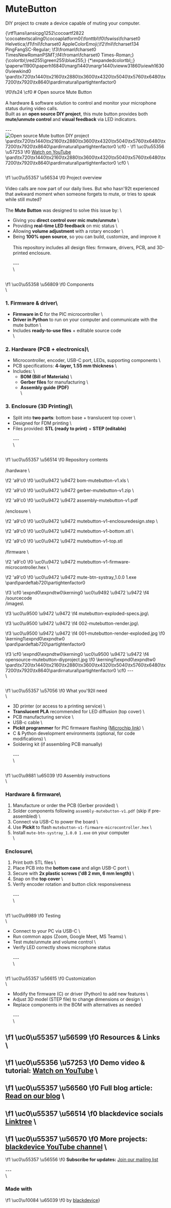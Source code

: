 # MuteButton
DIY project to create a device capable of muting your computer.

{\rtf1\ansi\ansicpg1252\cocoartf2822
\cocoatextscaling0\cocoaplatform0{\fonttbl\f0\fswiss\fcharset0 Helvetica;\f1\fnil\fcharset0 AppleColorEmoji;\f2\fnil\fcharset134 PingFangSC-Regular;
\f3\froman\fcharset0 TimesNewRomanPSMT;\f4\froman\fcharset0 Times-Roman;}
{\colortbl;\red255\green255\blue255;}
{\*\expandedcolortbl;;}
\paperw11900\paperh16840\margl1440\margr1440\vieww31860\viewh16300\viewkind0
\pard\tx720\tx1440\tx2160\tx2880\tx3600\tx4320\tx5040\tx5760\tx6480\tx7200\tx7920\tx8640\pardirnatural\partightenfactor0

\f0\fs24 \cf0 # Open source Mute Button\
\
A hardware & software solution to control and monitor your microphone status during video calls.  \
Built as an **open source DIY project**, this mute button provides both **mute/unmute control** and **visual feedback** via LED indicators.\
\
---\
![Open source Mute button DIY project](./images/opensource-mutebutton-diyproject.jpg)\
\pard\tx720\tx1440\tx2160\tx2880\tx3600\tx4320\tx5040\tx5760\tx6480\tx7200\tx7920\tx8640\pardirnatural\partightenfactor0
\cf0 - 
\f1 \uc0\u55356 \u57253 
\f0  [Watch on YouTube](https://youtu.be/E6khKvduem4)  \
\pard\tx720\tx1440\tx2160\tx2880\tx3600\tx4320\tx5040\tx5760\tx6480\tx7200\tx7920\tx8640\pardirnatural\partightenfactor0
\cf0 \
## 
\f1 \uc0\u55357 \u56534 
\f0  Project overview\
\
Video calls are now part of our daily lives. But who hasn\'92t experienced that awkward moment when someone forgets to mute, or tries to speak while still muted?  \
\
The **Mute Button** was designed to solve this issue by:  \
- Giving you **direct control over mic mute/unmute**  \
- Providing **real-time LED feedback** on mic status  \
- Allowing **volume adjustment** with a rotary encoder  \
- Being **100% open source**, so you can build, customize, and improve it\
\
This repository includes all design files: firmware, drivers, PCB, and 3D-printed enclosure.\
\
---\
\
## 
\f1 \uc0\u55358 \u56809 
\f0  Components\
\
### 1. Firmware & driver\
- **Firmware in C** for the PIC microcontroller  \
- **Driver in Python** to run on your computer and communicate with the mute button  \
- Includes **ready-to-use files** + editable source code  \
\
### 2. Hardware (PCB + electronics)\
- Microcontroller, encoder, USB-C port, LEDs, supporting components  \
- PCB specifications: **4-layer, 1.55 mm thickness**  \
- Includes:  \
  - **BOM (Bill of Materials)**  \
  - **Gerber files** for manufacturing  \
  - **Assembly guide (PDF)**  \
\
### 3. Enclosure (3D Printing)\
- Split into **two parts**: bottom base + translucent top cover  \
- Designed for FDM printing  \
- Files provided: **STL (ready to print)** + **STEP (editable)**  \
\
---\
\
## 
\f1 \uc0\u55357 \u56514 
\f0  Repository contents\
\
/hardware  \

\f2 \'a9\'c0
\f0 \uc0\u9472 \u9472  bom-mutebutton-v1.xls  \

\f2 \'a9\'c0
\f0 \uc0\u9472 \u9472  gerber-mutebutton-v1.zip  \

\f2 \'a9\'c0
\f0 \uc0\u9472 \u9472  assembly-mutebutton-v1.pdf  \
\
/enclosure  \

\f2 \'a9\'c0
\f0 \uc0\u9472 \u9472  mutebutton-v1-enclosuredesign.step  \

\f2 \'a9\'c0
\f0 \uc0\u9472 \u9472  mutebutton-v1-bottom.stl  \

\f2 \'a9\'c0
\f0 \uc0\u9472 \u9472  mutebutton-v1-top.stl  \
\
/firmware  \

\f2 \'a9\'c0
\f0 \uc0\u9472 \u9472  mutebutton-v1-firmware-microcontroller.hex    \

\f2 \'a9\'c0
\f0 \uc0\u9472 \u9472  mute-btn-systray_1.0.0 1.exe  \
\pard\pardeftab720\partightenfactor0

\f3 \cf0 \expnd0\expndtw0\kerning0
\uc0\u9492 \u9472 \u9472 
\f4  /sourcecode\
/images\

\f3 \uc0\u9500 \u9472 \u9472 
\f4  mutebutton-exploded-specs.jpg\

\f3 \uc0\u9500 \u9472 \u9472 
\f4  002-mutebutton-render.jpg\

\f3 \uc0\u9500 \u9472 \u9472 
\f4  001-mutebutton-render-exploded.jpg
\f0 \kerning1\expnd0\expndtw0 \
\pard\pardeftab720\partightenfactor0

\f3 \cf0 \expnd0\expndtw0\kerning0
\uc0\u9500 \u9472 \u9472 
\f4  opensource-mutebutton-diyproject.jpg
\f0 \kerning1\expnd0\expndtw0 \
\pard\tx720\tx1440\tx2160\tx2880\tx3600\tx4320\tx5040\tx5760\tx6480\tx7200\tx7920\tx8640\pardirnatural\partightenfactor0
\cf0 ---\
\
## 
\f1 \uc0\u55357 \u57056 
\f0  What you\'92ll need\
\
- 3D printer (or access to a printing service)  \
- **Translucent PLA** recommended for LED diffusion (top cover)  \
- PCB manufacturing service  \
- USB-c cable  \
- **Pickit programmer** for PIC firmware flashing ([Microchip link](https://www.microchip.com/en-us/development-tool/pg164150))  \
- C & Python development environments (optional, for code modifications)  \
- Soldering kit (if assembling PCB manually)  \
\
---\
\
## 
\f1 \uc0\u9881 \u65039 
\f0  Assembly instructions\
\
### Hardware & firmware\
1. Manufacture or order the PCB (Gerber provided)  \
2. Solder components following `assembly-mutebutton-v1.pdf` (skip if pre-assembled)  \
3. Connect via USB-C to power the board  \
4. Use **Pickit** to flash `mutebutton-v1-firmware-microcontroller.hex`  \
5. Install `mute-btn-systray_1.0.0 1.exe` on your computer  \
\
### Enclosure\
1. Print both STL files  \
2. Place PCB into the **bottom case** and align USB-C port  \
3. Secure with **2x plastic screws (\'d8 2 mm, 6 mm length)**  \
4. Snap on the **top cover**  \
5. Verify encoder rotation and button click responsiveness  \
\
---\
\
## 
\f1 \uc0\u9989 
\f0  Testing\
\
- Connect to your PC via USB-C  \
- Run common apps (Zoom, Google Meet, MS Teams)  \
- Test mute/unmute and volume control  \
- Verify LED correctly shows microphone status  \
\
---\
\
## 
\f1 \uc0\u55357 \u56615 
\f0  Customization\
\
- Modify the firmware (C) or driver (Python) to add new features  \
- Adjust 3D model (STEP file) to change dimensions or design  \
- Replace components in the BOM with alternatives as needed  \
\
---\
\
## 
\f1 \uc0\u55357 \u56599 
\f0  Resources & Links\
\
- 
\f1 \uc0\u55356 \u57253 
\f0  **Demo video & tutorial:** [Watch on YouTube](https://youtu.be/E6khKvduem4)  \
- 
\f1 \uc0\u55357 \u56560 
\f0  **Full blog article:** [Read on our blog](https://blackdevice.com/build-open-source-mute-button-video-calls/)  \
- 
\f1 \uc0\u55357 \u56514 
\f0  **blackdevice socials** [Linktree](https://linktr.ee/blackdevice)  \
- 
\f1 \uc0\u55357 \u56570 
\f0  **More projects:** [blackdevice YouTube channel](https://www.youtube.com/@ifblackdevice)  \
- 
\f1 \uc0\u55357 \u56556 
\f0  **Subscribe for updates:** [Join our mailing list](https://mailchi.mp/a7504efcb7de/subscribers)  \
\
---\
\
### Made with 
\f1 \uc0\u10084 \u65039 
\f0  by [blackdevice](https://blackdevice.com)}
